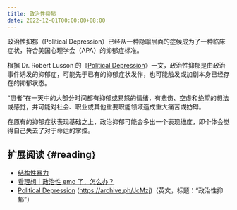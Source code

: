 ```yaml
---
title: 政治性抑郁
date: 2022-12-01T00:00:00+08:00
---
```


政治性抑郁（Political Depression）已经从一种隐喻层面的症候成为了一种临床症状，符合美国心理学会（APA）的抑郁症标准。

根据 Dr. Robert Lusson 的《[Political Depression][]》一文，政治性抑郁是由政治事件诱发的抑郁症，可能先于已有的抑郁症状发作，也可能触发或加剧本身已经存在的抑郁状态。

“患者”在一天中的大部分时间都有抑郁或易怒的情绪，有悲伤、空虚和绝望的想法或感觉，并可能对社会、职业或其他重要职能领域造成重大痛苦或妨碍。

在原有的抑郁症状表现基础之上，政治抑郁可能会多出一个表现维度，即个体会觉得自己失去了对于命运的掌控。

## 扩展阅读 {#reading}

- [结构性暴力](https://zh.wikipedia.org/wiki/结构性暴力)
- [看理想｜政治性 emo 了，怎么办？](https://chinadigitaltimes.net/chinese/678305.html)
- [Political Depression][] (https://archive.ph/JcMzj)（英文，标题：“政治性抑郁”）

[political depression]: https://www.huffpost.com/entry/political-depression_b_5879574ae4b077a19d180dbe
